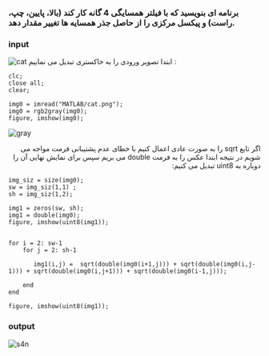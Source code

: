 ### برنامه ای بنویسید که با فیلتر همسایگی 4 گانه کار کند (بالا، پایین، چپ، راست) و پیکسل مرکزی را از حاصل جذر همسایه ها تغییر مقدار دهد.
### input

![cat](https://github.com/semnan-university-ai/image-processing-class-002/blob/main/exercises/eveaskari/Exc%2006/cat.png)
ابتدا تصویر ورودی را به خاکستری تبدیل می نماییم :
</br>

```
clc;
close all;
clear;

img0 = imread("MATLAB/cat.png");
img0 = rgb2gray(img0);
figure, imshow(img0);
```

![gray](https://github.com/semnan-university-ai/image-processing-class-002/blob/main/exercises/eveaskari/Exc%2006/gray.JPG)

<div dir="rtl">
اگر تابع sqrt را به صورت عادی اعمال کنیم با خطای عدم پشتیبانی فرمت مواجه می شویم در نتیجه ابتدا عکس را به فرمت double  می بریم سپس برای نمایش نهایی آن را دوباره به uint8 تبدیل می کنیم:

  </div>
  
```
img_siz = size(img0);
sw = img_siz(1,1) ;
sh = img_siz(1,2);

img1 = zeros(sw, sh);
img1 = double(img0);
figure, imshow(uint8(img1));


for i = 2: sw-1
    for j = 2: sh-1
        
       img1(i,j) =  sqrt(double(img0(i+1,j))) + sqrt(double(img0(i,j-1))) + sqrt(double(img0(i,j+1))) + sqrt(double(img0(i-1,j)));
             
    end
end

figure, imshow(uint8(img1));
```

### output

![s4n](https://github.com/semnan-university-ai/image-processing-class-002/blob/main/exercises/eveaskari/Exc%2006/s4n.JPG)
